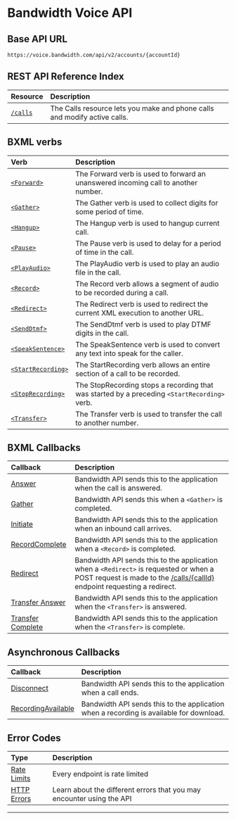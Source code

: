# Bandwidth Voice API

## Base API URL
`https://voice.bandwidth.com/api/v2/accounts/{accountId}`

## REST API Reference Index

| Resource                           | Description                                                               |
|:-----------------------------------|:--------------------------------------------------------------------------|
| [`/calls`](methods/calls/about.md) | The Calls resource lets you make and phone calls and modify active calls. |


## BXML verbs

| Verb                                                 | Description                                                                                  |
|:-----------------------------------------------------|:---------------------------------------------------------------------------------------------|
| [`<Forward>`](bxml/verbs/forward.md)                 | The Forward verb is used to forward an unanswered incoming call to another number.           |
| [`<Gather>`](bxml/verbs/gather.md)                   | The Gather verb is used to collect digits for some period of time.                           |
| [`<Hangup>`](bxml/verbs/hangup.md)                   | The Hangup verb is used to hangup current call.                                              |
| [`<Pause>`](bxml/verbs/pause.md)                     | The Pause verb is used to delay for a period of time in the call.                            |
| [`<PlayAudio>`](bxml/verbs/playAudio.md)             | The PlayAudio verb is used to play an audio file in the call.                                |
| [`<Record>`](bxml/verbs/record.md)                   | The Record verb allows a segment of audio to be recorded during a call.                      |
| [`<Redirect>`](bxml/verbs/redirect.md)               | The Redirect verb is used to redirect the current XML execution to another URL.              |
| [`<SendDtmf>`](bxml/verbs/sendDtmf.md)               | The SendDtmf verb is used to play DTMF digits in the call.                                   |
| [`<SpeakSentence>`](bxml/verbs/speakSentence.md)     | The SpeakSentence verb is used to convert any text into speak for the caller.                |
| [`<StartRecording>`](bxml/verbs/startRecording.md)   | The StartRecording verb allows an entire section of a call to be recorded.                   |
| [`<StopRecording>`](bxml/verbs/stopRecording.md)     | The StopRecording stops a recording that was started by a preceding `<StartRecording>` verb. |
| [`<Transfer>`](bxml/verbs/transfer.md)               | The Transfer verb is used to transfer the call to another number.                            |

## BXML Callbacks

| Callback                                                | Description                                                                                                                                                                                            |
|:--------------------------------------------------------|:-------------------------------------------------------------------------------------------------------------------------------------------------------------------------------------------------------|
| [Answer](bxml/callbacks/answer.md)                      | Bandwidth API sends this to the application when the call is answered.                                                                                                                                 |
| [Gather](bxml/callbacks/gather.md)                      | Bandwidth API sends this when a `<Gather>` is completed.                                                                                                                                               |
| [Initiate](bxml/callbacks/initiate.md)                  | Bandwidth API sends this to the application when an inbound call arrives.                                                                                                                              |
| [RecordComplete](bxml/callbacks/recordComplete.md)      | Bandwidth API sends this to the application when a `<Record>` is completed.                                                                                                                            |
| [Redirect](bxml/callbacks/redirect.md)                  | Bandwidth API sends this to the application when a `<Redirect>` is requested or when a POST request is made to the [/calls/{callId}](methods/calls/postCallsCallId.md) endpoint requesting a redirect. |
| [Transfer Answer](bxml/callbacks/transferAnswer.md)     | Bandwidth API sends this to the application when the `<Transfer>` is answered.                                                                                                                         |
| [Transfer Complete](bxml/callbacks/transferComplete.md) | Bandwidth API sends this to the application when the `<Transfer>` is complete.                                                                                                                         |

## Asynchronous Callbacks
| Callback                                                         | Description                                                                             |
|:-----------------------------------------------------------------|:----------------------------------------------------------------------------------------|
| [Disconnect](bxml/callbacks/disconnect.md)                       | Bandwidth API sends this to the application when a call ends.                           |
| [RecordingAvailable](bxml/callbacks/recordingAvailable.md)       | Bandwidth API sends this to the application when a recording is available for download. |

## Error Codes
| Type                         | Description                                                           |
|:-----------------------------|:----------------------------------------------------------------------|
| [Rate Limits](rateLimits.md) | Every endpoint is rate limited                                        |
| [HTTP Errors](errors.md)     | Learn about the different errors that you may encounter using the API |

---
